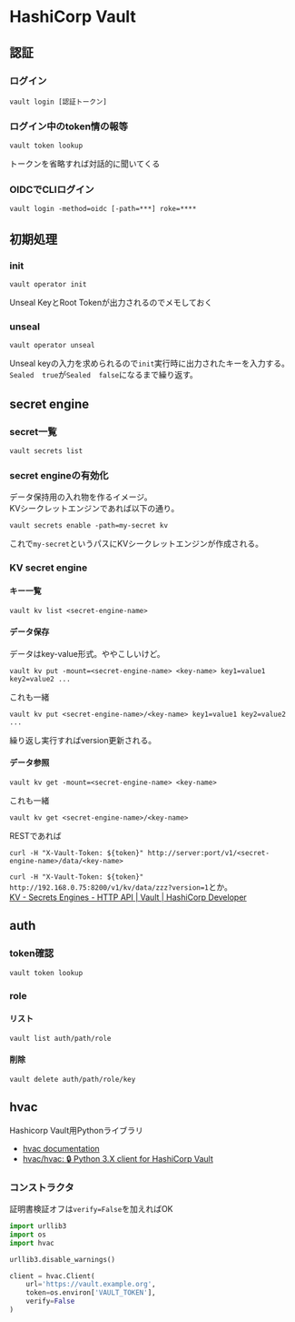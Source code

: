 # HashiCorp Vault

## 認証

### ログイン

```console
vault login [認証トークン]
```

### ログイン中のtoken情の報等

```console
vault token lookup
```

トークンを省略すれば対話的に聞いてくる

### OIDCでCLIログイン

```console
vault login -method=oidc [-path=***] roke=****
```

## 初期処理

### init

```console
vault operator init
```

Unseal KeyとRoot Tokenが出力されるのでメモしておく

### unseal

```console
vault operator unseal
```

Unseal keyの入力を求められるので`init`実行時に出力されたキーを入力する。  
`Sealed  true`が`Sealed  false`になるまで繰り返す。

## secret engine

### secret一覧

```console
vault secrets list
```

### secret engineの有効化

データ保持用の入れ物を作るイメージ。  
KVシークレットエンジンであれば以下の通り。

```console
vault secrets enable -path=my-secret kv
```

これで`my-secret`というパスにKVシークレットエンジンが作成される。

### KV secret engine

#### キー一覧

```console
vault kv list <secret-engine-name>
```

#### データ保存

データはkey-value形式。ややこしいけど。

```console
vault kv put -mount=<secret-engine-name> <key-name> key1=value1 key2=value2 ...
```

これも一緒

```console
vault kv put <secret-engine-name>/<key-name> key1=value1 key2=value2 ...
```

繰り返し実行すればversion更新される。

#### データ参照

```console
vault kv get -mount=<secret-engine-name> <key-name>
```

これも一緒

```console
vault kv get <secret-engine-name>/<key-name>
```

RESTであれば

```console
curl -H "X-Vault-Token: ${token}" http://server:port/v1/<secret-engine-name>/data/<key-name>
```

`curl -H "X-Vault-Token: ${token}" http://192.168.0.75:8200/v1/kv/data/zzz?version=1`とか。  
[KV - Secrets Engines - HTTP API | Vault | HashiCorp Developer](https://developer.hashicorp.com/vault/api-docs/secret/kv/kv-v2)

## auth

### token確認

```console
vault token lookup
```

### role

#### リスト

```console
vault list auth/path/role
```

#### 削除

```console
vault delete auth/path/role/key
```

## hvac

Hashicorp Vault用Pythonライブラリ

- [hvac documentation](https://python-hvac.org/en/latest/overview.html)
- [hvac/hvac: :lock: Python 3.X client for HashiCorp Vault](https://github.com/hvac/hvac)

### コンストラクタ

証明書検証オフは`verify=False`を加えればOK

```py
import urllib3
import os
import hvac

urllib3.disable_warnings()

client = hvac.Client(
    url='https://vault.example.org',
    token=os.environ['VAULT_TOKEN'],
    verify=False
)
```
